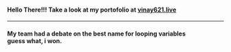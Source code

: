 #### Hello There!!! Take a look at my portofolio at [vinay621.live](https://www.vinay621.live)

_________
#### My team had a debate on the best name for looping variables <br/> guess what, i won.
